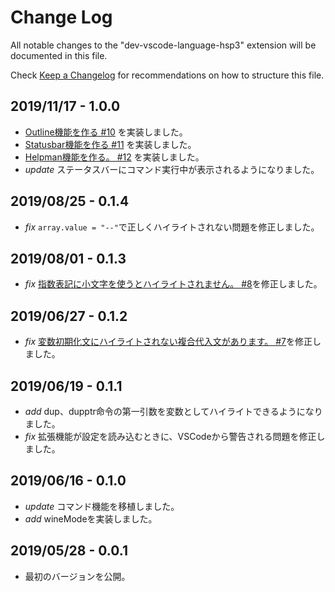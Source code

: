 # Change Log

All notable changes to the "dev-vscode-language-hsp3" extension will be documented in this file.

Check [Keep a Changelog](http://keepachangelog.com/) for recommendations on how to structure this file.

## 2019/11/17 - 1.0.0
  - [Outline機能を作る #10](https://github.com/honobonosun/vscode-language-hsp3/issues/10) を実装しました。
  - [Statusbar機能を作る #11](https://github.com/honobonosun/vscode-language-hsp3/issues/11) を実装しました。
  - [Helpman機能を作る。 #12](https://github.com/honobonosun/vscode-language-hsp3/issues/12) を実装しました。
  - _update_ ステータスバーにコマンド実行中が表示されるようになりました。

## 2019/08/25 - 0.1.4
- _fix_ `array.value = "--"`で正しくハイライトされない問題を修正しました。

## 2019/08/01 - 0.1.3
- _fix_ [指数表記に小文字を使うとハイライトされません。 #8](https://github.com/honobonosun/vscode-language-hsp3/issues/8)を修正しました。

## 2019/06/27 - 0.1.2
- _fix_ [変数初期化文にハイライトされない複合代入文があります。 #7](https://github.com/honobonosun/vscode-language-hsp3/issues/7)を修正しました。

## 2019/06/19 - 0.1.1
- _add_ dup、dupptr命令の第一引数を変数としてハイライトできるようになりました。
- _fix_ 拡張機能が設定を読み込むときに、VSCodeから警告される問題を修正しました。

## 2019/06/16 - 0.1.0
- _update_ コマンド機能を移植しました。
- _add_ wineModeを実装しました。

## 2019/05/28 - 0.0.1
- 最初のバージョンを公開。